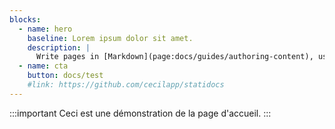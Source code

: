```yaml
---
blocks:
  - name: hero
    baseline: Lorem ipsum dolor sit amet.
    description: |
      Write pages in [Markdown](page:docs/guides/authoring-content), use [Twig templates](https://cecil.app/documentation/templates) and enjoy the power of [Cecil](https://cecil.app).
  - name: cta
    button: docs/test
    #link: https://github.com/cecilapp/statidocs
---
```

:::important
Ceci est une démonstration de la page d'accueil.
:::
